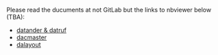 Please read the ducuments at not GitLab but the links to nbviewer below (TBA):

* [datander & datruf]()
* [dacmaster]()
* [dalayout]()

